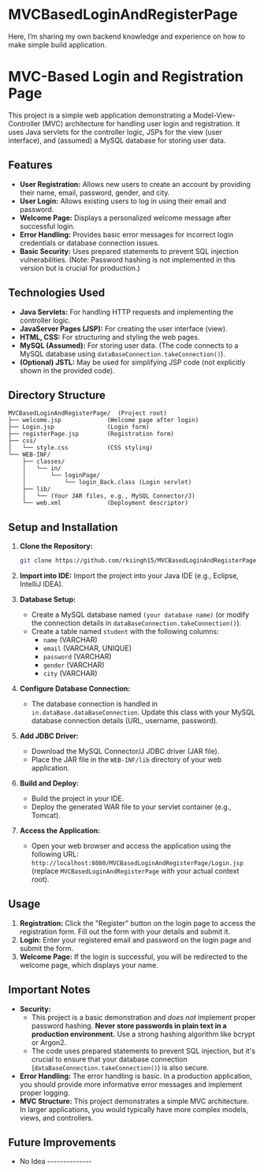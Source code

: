 # MVCBasedLoginAndRegisterPage
Here, I’m sharing my own  backend knowledge and experience on how to make simple build application.
# MVC-Based Login and Registration Page

This project is a simple web application demonstrating a Model-View-Controller (MVC) architecture for handling user login and registration. It uses Java servlets for the controller logic, JSPs for the view (user interface), and (assumed) a MySQL database for storing user data.

## Features

*   **User Registration:** Allows new users to create an account by providing their name, email, password, gender, and city.
*   **User Login:** Allows existing users to log in using their email and password.
*   **Welcome Page:** Displays a personalized welcome message after successful login.
*   **Error Handling:** Provides basic error messages for incorrect login credentials or database connection issues.
*   **Basic Security:** Uses prepared statements to prevent SQL injection vulnerabilities. (Note: Password hashing is not implemented in this version but is crucial for production.)

## Technologies Used

*   **Java Servlets:** For handling HTTP requests and implementing the controller logic.
*   **JavaServer Pages (JSP):** For creating the user interface (view).
*   **HTML, CSS:** For structuring and styling the web pages.
*   **MySQL (Assumed):** For storing user data. (The code connects to a MySQL database using `dataBaseConnection.takeConnection()`).
*   **(Optional) JSTL:** May be used for simplifying JSP code (not explicitly shown in the provided code).

## Directory Structure

```
MVCBasedLoginAndRegisterPage/  (Project root)
├── welcome.jsp             (Welcome page after login)
├── Login.jsp               (Login form)
├── registerPage.jsp        (Registration form)
├── css/
│   └── style.css           (CSS styling)
└── WEB-INF/
    ├── classes/
    │   └── in/
    │       └── loginPage/
    │           └── login_Back.class (Login servlet)
    ├── lib/
    │   └── (Your JAR files, e.g., MySQL Connector/J)
    └── web.xml             (Deployment descriptor)
```

## Setup and Installation

1.  **Clone the Repository:**
    ```bash
    git clone https://github.com/rksingh15/MVCBasedLoginAndRegisterPage/
    ```

2.  **Import into IDE:** Import the project into your Java IDE (e.g., Eclipse, IntelliJ IDEA).

3.  **Database Setup:**
    *   Create a MySQL database named `(your database name)` (or modify the connection details in `dataBaseConnection.takeConnection()`).
    *   Create a table named `student` with the following columns:
        *   `name` (VARCHAR)
        *   `email` (VARCHAR, UNIQUE)
        *   `password` (VARCHAR)
        *   `gender` (VARCHAR)
        *   `city` (VARCHAR)

4.  **Configure Database Connection:**
    *   The database connection is handled in `in.dataBase.dataBaseConnection`. Update this class with your MySQL database connection details (URL, username, password).

5.  **Add JDBC Driver:**
    *   Download the MySQL Connector/J JDBC driver (JAR file).
    *   Place the JAR file in the `WEB-INF/lib` directory of your web application.

6.  **Build and Deploy:**
    *   Build the project in your IDE.
    *   Deploy the generated WAR file to your servlet container (e.g., Tomcat).

7.  **Access the Application:**
    *   Open your web browser and access the application using the following URL: `http://localhost:8080/MVCBasedLoginAndRegisterPage/Login.jsp` (replace `MVCBasedLoginAndRegisterPage` with your actual context root).

## Usage

1.  **Registration:** Click the "Register" button on the login page to access the registration form. Fill out the form with your details and submit it.
2.  **Login:** Enter your registered email and password on the login page and submit the form.
3.  **Welcome Page:** If the login is successful, you will be redirected to the welcome page, which displays your name.

## Important Notes

*   **Security:**
    *   This project is a basic demonstration and *does not* implement proper password hashing. **Never store passwords in plain text in a production environment.** Use a strong hashing algorithm like bcrypt or Argon2.
    *   The code uses prepared statements to prevent SQL injection, but it's crucial to ensure that your database connection (`dataBaseConnection.takeConnection()`) is also secure.
*   **Error Handling:** The error handling is basic. In a production application, you should provide more informative error messages and implement proper logging.
*   **MVC Structure:** This project demonstrates a simple MVC architecture. In larger applications, you would typically have more complex models, views, and controllers.

## Future Improvements

* No Idea --------------


